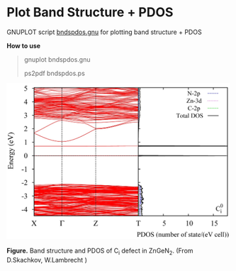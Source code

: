 # Plot Band Structure + PDOS

GNUPLOT script [bndspdos.gnu](bndspdos.gnu) for plotting band structure + PDOS

**How to use**
> gnuplot bndspdos.gnu
> 
> ps2pdf bndspdos.ps 




![GitHub Logo](https://github.com/Dmitry-Skachkov/Band-PDOS-plot/blob/main/bndspdos.jpg)

**Figure.** Band structure and PDOS of C<sub>i</sub> defect in ZnGeN<sub>2</sub>. (From D.Skachkov, W.Lambrecht ) 



